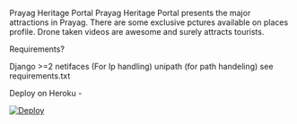 Prayag Heritage Portal
Prayag Heritage Portal presents the major attractions in Prayag. There are some exclusive pctures available on places profile. Drone taken videos are awesome and surely attracts tourists.


Requirements?

   Django >=2
   netifaces   (For Ip handling) 
   unipath    (for path handeling) 
   see requirements.txt



Deploy on Heroku - 

[![Deploy](https://www.herokucdn.com/deploy/button.png)](https://heroku.com/deploy)
